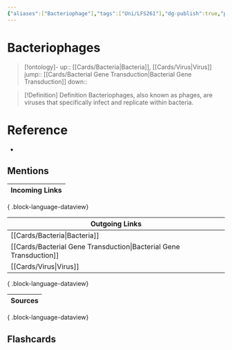```yaml
---
{"aliases":["Bacteriophage"],"tags":["Uni/LFS261"],"dg-publish":true,"permalink":"/cards/bacteriophages/","dgPassFrontmatter":true}
---
```


# Bacteriophages

> [!ontology]-
> up:: [[Cards/Bacteria\|Bacteria]], [[Cards/Virus\|Virus]]
> jump:: [[Cards/Bacterial Gene Transduction\|Bacterial Gene Transduction]]
> down:: 

> [!Definition] Definition
> Bacteriophages, also known as phages, are viruses that specifically infect and replicate within bacteria.

# Reference
- 

## Mentions

| Incoming Links |
| -------------- |

{ .block-language-dataview}

| Outgoing Links                                                        |
| --------------------------------------------------------------------- |
| [[Cards/Bacteria\|Bacteria]]                                       |
| [[Cards/Bacterial Gene Transduction\|Bacterial Gene Transduction]] |
| [[Cards/Virus\|Virus]]                                             |

{ .block-language-dataview}

| Sources |
| ------- |

{ .block-language-dataview}

## Flashcards 

